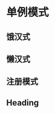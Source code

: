 # 单例模式
## 饿汉式

## 懒汉式
## 注册模式

## Heading


<!--stackedit_data:
eyJoaXN0b3J5IjpbNjc1NzY3ODkwLDEyMjUxMzc1MywtMzMyND
U1MzYzXX0=
-->